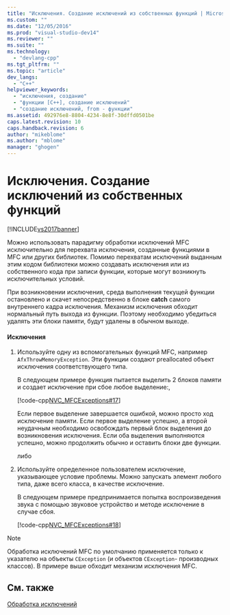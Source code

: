 ```yaml
---
title: "Исключения. Создание исключений из собственных функций | Microsoft Docs"
ms.custom: ""
ms.date: "12/05/2016"
ms.prod: "visual-studio-dev14"
ms.reviewer: ""
ms.suite: ""
ms.technology: 
  - "devlang-cpp"
ms.tgt_pltfrm: ""
ms.topic: "article"
dev_langs: 
  - "C++"
helpviewer_keywords: 
  - "исключения, создание"
  - "функции [C++], создание исключений"
  - "создание исключений, from - функции"
ms.assetid: 492976e8-8804-4234-8e8f-30dffd0501be
caps.latest.revision: 10
caps.handback.revision: 6
author: "mikeblome"
ms.author: "mblome"
manager: "ghogen"
---
```

# Исключения. Создание исключений из собственных функций
[!INCLUDE[vs2017banner](../assembler/inline/includes/vs2017banner.md)]

Можно использовать парадигму обработки исключений MFC исключительно для перехвата исключения, созданные функциями в MFC или других библиотек.  Помимо перехватам исключений выданным этим кодом библиотеки можно создавать исключения или из собственного кода при записи функции, которые могут возникнуть исключительных условий.  
  
 При возникновении исключения, среда выполнения текущей функции остановлено и скачет непосредственно в блоке **catch** самого внутреннего кадра исключения.  Механизм исключения обходит нормальный путь выхода из функции.  Поэтому необходимо убедиться удалять эти блоки памяти, будут удалены в обычном выходе.  
  
#### Исключения  
  
1.  Используйте одну из вспомогательных функций MFC, например `AfxThrowMemoryException`.  Эти функции создают preallocated объект исключения соответствующего типа.  
  
     В следующем примере функция пытается выделить 2 блоков памяти и создает исключение при сбое любое выделение:,  
  
     [!code-cpp[NVC_MFCExceptions#17](../mfc/codesnippet/CPP/exceptions-throwing-exceptions-from-your-own-functions_1.cpp)]  
  
     Если первое выделение завершается ошибкой, можно просто ход исключение памяти.  Если первое выделение успешно, а второй неудачным необходимо освобождать первый блок выделения до возникновения исключения.  Если оба выделения выполняются успешно, можно продолжить обычно и оставить блоки две функции.  
  
     либо  
  
2.  Используйте определенное пользователем исключение, указывающее условие проблемы.  Можно запускать элемент любого типа, даже всего класса, в качестве исключение.  
  
     В следующем примере предпринимается попытка воспроизведения звука с помощью звуковое устройство и методе исключение в случае сбоя.  
  
     [!code-cpp[NVC_MFCExceptions#18](../mfc/codesnippet/CPP/exceptions-throwing-exceptions-from-your-own-functions_2.cpp)]  
  
> [!NOTE]
>  Обработка исключений MFC по умолчанию применяется только к указателю на объекты `CException` \(и объектов `CException`\- производных классов\).  В примере выше обходит механизм исключения MFC.  
  
## См. также  
 [Обработка исключений](../mfc/exception-handling-in-mfc.md)
